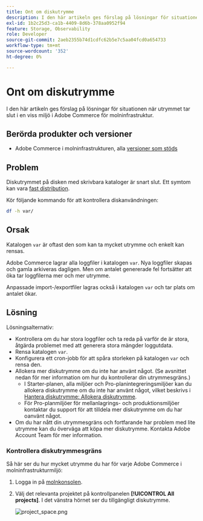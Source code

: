 ```yaml
---
title: Ont om diskutrymme
description: I den här artikeln ges förslag på lösningar för situationen när utrymmet tar slut i en viss miljö i Adobe Commerce för molninfrastruktur.
exl-id: 1b2c25d3-ca1b-4409-8d6b-378aa0952f94
feature: Storage, Observability
role: Developer
source-git-commit: 2aeb2355b74d1cdfc62b5e7c5aa04fcd0a654733
workflow-type: tm+mt
source-wordcount: '352'
ht-degree: 0%

---
```


# Ont om diskutrymme

I den här artikeln ges förslag på lösningar för situationen när utrymmet tar slut i en viss miljö i Adobe Commerce för molninfrastruktur.

## Berörda produkter och versioner

* Adobe Commerce i molninfrastrukturen, alla [versioner som stöds](https://magento.com/sites/default/files/magento-software-lifecycle-policy.pdf)

## Problem

Diskutrymmet på disken med skrivbara kataloger är snart slut. Ett symtom kan vara [fast distribution](/help/troubleshooting/deployment/deployment-stuck-with-unable-to-upload-the-application-to-the-remote-cluster-error.md).

Kör följande kommando för att kontrollera diskanvändningen:

```bash
df -h var/
```

## Orsak

Katalogen `var` är oftast den som kan ta mycket utrymme och enkelt kan rensas.

Adobe Commerce lagrar alla loggfiler i katalogen `var`. Nya loggfiler skapas och gamla arkiveras dagligen. Men om antalet genererade fel fortsätter att öka tar loggfilerna mer och mer utrymme.

Anpassade import-/exportfiler lagras också i katalogen `var` och tar plats om antalet ökar.

## Lösning

Lösningsalternativ:

* Kontrollera om du har stora loggfiler och ta reda på varför de är stora, åtgärda problemet med att generera stora mängder loggutdata.
* Rensa katalogen `var`.
* Konfigurera ett cron-jobb för att spåra storleken på katalogen `var` och rensa den.
* Allokera mer diskutrymme om du inte har använt något. (Se avsnittet nedan för mer information om hur du kontrollerar din utrymmesgräns.)
   * I Starter-planen, alla miljöer och Pro-planintegreringsmiljöer kan du allokera diskutrymme om du inte har använt något, vilket beskrivs i [Hantera diskutrymme: Allokera diskutrymme](https://experienceleague.adobe.com/sv/docs/commerce-cloud-service/user-guide/develop/storage/manage-disk-space#application-disk-space).
   * För Pro-planmiljöer för mellanlagrings- och produktionsmiljöer kontaktar du support för att tilldela mer diskutrymme om du har oanvänt något.
* Om du har nått din utrymmesgräns och fortfarande har problem med lite utrymme kan du överväga att köpa mer diskutrymme. Kontakta Adobe Account Team för mer information.

### Kontrollera diskutrymmesgräns

Så här ser du hur mycket utrymme du har för varje Adobe Commerce i molninfrastrukturmiljö:

1. Logga in på [molnkonsolen](https://console.adobecommerce.com).
1. Välj det relevanta projektet på kontrollpanelen **[!UICONTROL All projects]**. I det vänstra hörnet ser du tillgängligt diskutrymme.

   ![project_space.png](/help/troubleshooting/miscellaneous/assets/project_space.png)
